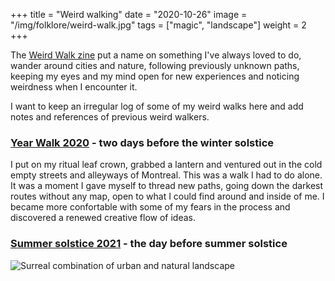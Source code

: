 +++
title = "Weird walking"
date = "2020-10-26"
image = "/img/folklore/weird-walk.jpg"
tags = ["magic", "landscape"]
weight = 2
+++

The [Weird Walk zine](https://www.weirdwalk.co.uk/) put a name on something I've always loved to do, wander around cities and nature, following previously unknown paths, keeping my eyes and my mind open for new experiences and noticing weirdness when I encounter it.

I want to keep an irregular log of some of my weird walks here and add notes and references of previous weird walkers.

### [Year Walk 2020](/works/photo/year_walk_2020/) - two days before the winter solstice

I put on my ritual leaf crown, grabbed a lantern and ventured out in the cold empty streets and alleyways of Montreal. This was a walk I had to do alone. It was a moment I gave myself to thread new paths, going down the darkest routes without any map, open to what I could find around and inside of me. I became more confortable with some of my fears in the process and discovered a renewed creative flow of ideas.

### [Summer solstice 2021](/works/photo/summer_solstice_2021/) - the day before summer solstice

![Surreal combination of urban and natural landscape](/img/folklore/weird-walk.jpg "Surreal combination of urban and natural landscape")

